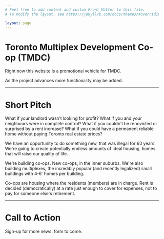 ```yaml
---
# Feel free to add content and custom Front Matter to this file.
# To modify the layout, see https://jekyllrb.com/docs/themes/#overriding-theme-defaults

layout: page
---
```


# Toronto Multiplex Development Co-op (TMDC)

Right now this website is a promotional vehicle for TMDC.

As the project advances more functionality may be added.

---

# Short Pitch

What if your landlord wasn't looking for profit? What if you and your neighbours were in complete control? What if you couldn't be renovicted or surprised by a rent increase? What if you could have a permanent reliable home without paying Toronto real estate prices?

We have an opportunity to do something new, that was illegal for 60 years. We're going to create potentially endless amounts of ideal housing, homes that will raise our quality of life.

We're building co-ops. New co-ops, in the inner suburbs. We're also building multiplexes, the incredibly popular (and recently legalized) small buildings with 4-6` homes per building.

Co-ops are housing where the residents (members) are in charge. Rent is decided (democratically) at a rate just enough to cover for expenses, not to pay for someone else's retirement.

---

# Call to Action

Sign-up for more news: form to come.
